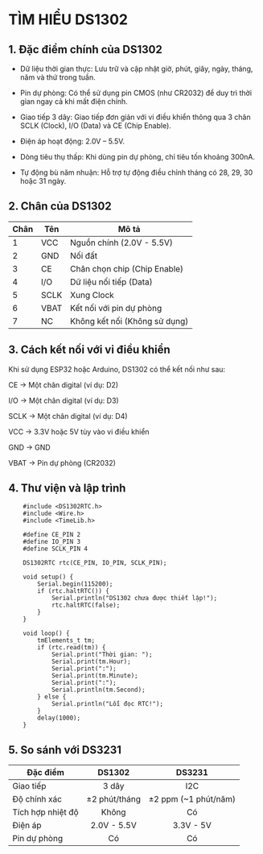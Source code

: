 # TÌM HIỂU DS1302
 
 ## 1. Đặc điểm chính của DS1302
- Dữ liệu thời gian thực: Lưu trữ và cập nhật giờ, phút, giây, ngày, tháng, năm và thứ trong tuần.

- Pin dự phòng: Có thể sử dụng pin CMOS (như CR2032) để duy trì thời gian ngay cả khi mất điện chính.

- Giao tiếp 3 dây: Giao tiếp đơn giản với vi điều khiển thông qua 3 chân SCLK (Clock), I/O (Data) và CE (Chip Enable).

- Điện áp hoạt động: 2.0V – 5.5V.

- Dòng tiêu thụ thấp: Khi dùng pin dự phòng, chỉ tiêu tốn khoảng 300nA.

- Tự động bù năm nhuận: Hỗ trợ tự động điều chỉnh tháng có 28, 29, 30 hoặc 31 ngày.

## 2. Chân của DS1302
   
| Chân | Tên	|Mô tả|
| ---- | --- | --- |
| 1	|	VCC	|	Nguồn chính (2.0V - 5.5V) |
| 2	|	GND	|	Nối đất |
| 3	|	CE	|	Chân chọn chip (Chip Enable) |
| 4	|	I/O	|	Dữ liệu nối tiếp (Data)|
| 5	|	SCLK|	Xung Clock|
| 6	|	VBAT|	Kết nối với pin dự phòng|
| 7	|	NC	|	Không kết nối (Không sử dụng)|
 
 
 ## 3. Cách kết nối với vi điều khiển
Khi sử dụng ESP32 hoặc Arduino, DS1302 có thể kết nối như sau:

CE → Một chân digital (ví dụ: D2)

I/O → Một chân digital (ví dụ: D3)

SCLK → Một chân digital (ví dụ: D4)

VCC → 3.3V hoặc 5V tùy vào vi điều khiển

GND → GND

VBAT → Pin dự phòng (CR2032)

## 4. Thư viện và lập trình
		#include <DS1302RTC.h>
		#include <Wire.h>
		#include <TimeLib.h>

		#define CE_PIN 2
		#define IO_PIN 3
		#define SCLK_PIN 4

		DS1302RTC rtc(CE_PIN, IO_PIN, SCLK_PIN);

		void setup() {
			Serial.begin(115200);
			if (rtc.haltRTC()) {
				Serial.println("DS1302 chưa được thiết lập!");
				rtc.haltRTC(false);
			}
		}

		void loop() {
			tmElements_t tm;
			if (rtc.read(tm)) {
				Serial.print("Thời gian: ");
				Serial.print(tm.Hour);
				Serial.print(":");
				Serial.print(tm.Minute);
				Serial.print(":");
				Serial.println(tm.Second);
			} else {
				Serial.println("Lỗi đọc RTC!");
			}
			delay(1000);
		}


## 5. So sánh với DS3231
   
| Đặc điểm	|	DS1302 | DS3231 |
| ---- | :---: | :---: |
| Giao tiếp | 3 dây | I2C |
| Độ chính xác	|	±2 phút/tháng	|	±2 ppm (~1 phút/năm)|
| Tích hợp nhiệt độ	|Không | Có|
| Điện áp	|	2.0V - 5.5V	 	|	3.3V - 5V |
| Pin dự phòng	|	Có |	Có |
